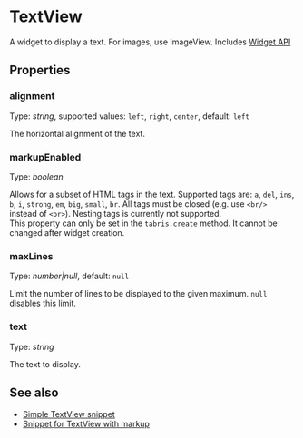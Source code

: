 ---
---
# TextView

A widget to display a text. For images, use ImageView.
Includes [Widget API](Widget.md)

## Properties

### alignment
Type: *string*, supported values: `left`, `right`, `center`, default: `left`

The horizontal alignment of the text.
### markupEnabled

Type: *boolean*

Allows for a subset of HTML tags in the text. Supported tags are: `a`, `del`, `ins`, `b`, `i`, `strong`, `em`, `big`, `small`, `br`. All tags must be closed (e.g. use `<br/>` instead of `<br>`). Nesting tags is currently not supported.<br/>This property can only be set in the `tabris.create` method. It cannot be changed after widget creation.
### maxLines

Type: *number|null*, default: `null`

Limit the number of lines to be displayed to the given maximum. `null` disables this limit.
### text

Type: *string*

The text to display.

## See also

- [Simple TextView snippet](https://github.com/eclipsesource/tabris-js/blob/v1.2.0/snippets/textview/textview.js)
- [Snippet for TextView with markup](https://github.com/eclipsesource/tabris-js/blob/v1.2.0/snippets/textview-markup/textview-markup.js)
